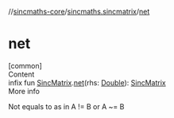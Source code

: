 //[sincmaths-core](../../index.md)/[sincmaths.sincmatrix](index.md)/[net](net.md)



# net  
[common]  
Content  
infix fun [SincMatrix](../sincmaths/-sinc-matrix/index.md).[net](net.md)(rhs: [Double](https://kotlinlang.org/api/latest/jvm/stdlib/kotlin/-double/index.html)): [SincMatrix](../sincmaths/-sinc-matrix/index.md)  
More info  


Not equals to as in A != B or A ~= B

  



